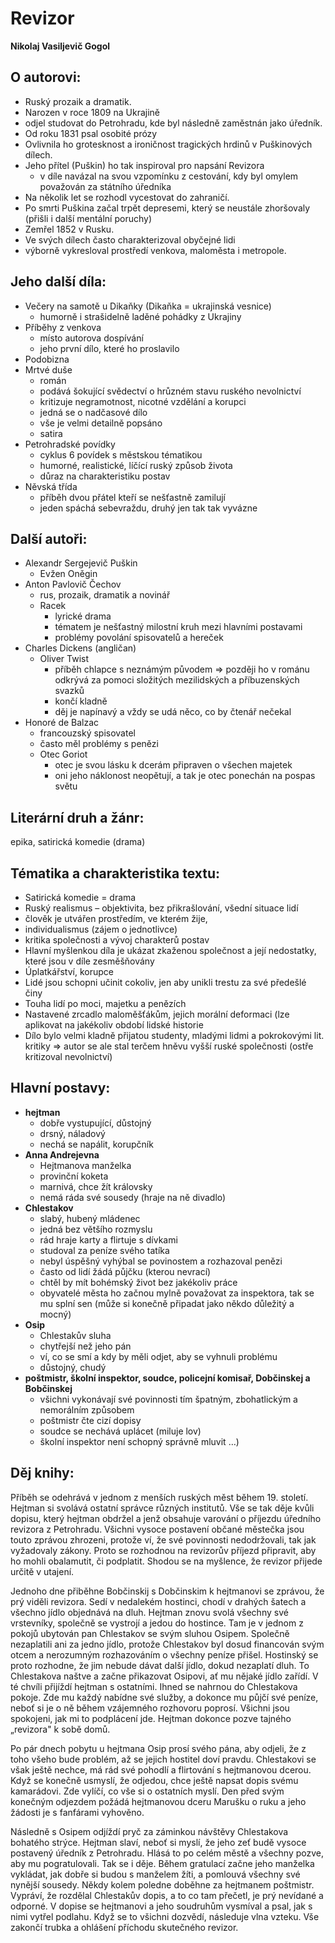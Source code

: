 # Revizor
**Nikolaj Vasiljevič Gogol**

## O autorovi:
- Ruský prozaik a dramatik.
- Narozen v roce 1809 na Ukrajině
- odjel studovat do Petrohradu, kde byl následně zaměstnán jako úředník. 
- Od roku 1831 psal osobité prózy 
- Ovlivnila ho grotesknost a ironičnost tragických hrdinů v Puškinových dílech. 
- Jeho přítel (Puškin) ho tak inspiroval pro napsání Revizora
	- v díle navázal na svou vzpomínku z cestování, kdy byl omylem považován za státního úředníka
- Na několik let se rozhodl vycestovat do zahraničí. 
- Po smrti Puškina začal trpět depresemi, který se neustále zhoršovaly (přišli i další mentální poruchy) 
- Zemřel 1852 v Rusku. 
- Ve svých dílech často charakterizoval obyčejné lidi 
- výborně vykresloval prostředí venkova, maloměsta i metropole.

## Jeho další díla:
- Večery na samotě u Dikaňky (Dikaňka = ukrajinská vesnice)
	- humorně i strašidelně laděné pohádky z Ukrajiny
- Příběhy z venkova
	- místo autorova dospívání
	- jeho první dílo, které ho proslavilo
- Podobizna
- Mrtvé duše 
	- román
	- podává šokující svědectví o hrůzném stavu ruského nevolnictví
	- kritizuje negramotnost, nicotné vzdělání a korupci
	- jedná se o nadčasové dílo
	- vše je velmi detailně popsáno
	- satira
- Petrohradské povídky 
	- cyklus 6 povídek s městskou tématikou
	- humorné, realistické, líčící ruský způsob života
	- důraz na charakteristiku postav
- Něvská třída 
	- příběh dvou přátel kteří se nešťastně zamilují 
	- jeden spáchá sebevraždu, druhý jen tak tak vyvázne

## Další autoři:
- Alexandr Sergejevič Puškin
	- Evžen Oněgin
- Anton Pavlovič Čechov
	- rus, prozaik, dramatik a novinář
	- Racek 
		- lyrické drama
		- tématem je nešťastný milostní kruh mezi hlavními postavami
		- problémy povolání spisovatelů a hereček
- Charles Dickens (angličan)
	- Oliver Twist 
		- příběh chlapce s neznámým původem => později ho v románu odkrývá za pomoci složitých mezilidských a příbuzenských svazků
		- končí kladně
		- děj je napínavý a vždy se udá něco, co by čtenář nečekal
- Honoré de Balzac 
	- francouzský spisovatel
	- často měl problémy s penězi
	- Otec Goriot 
		- otec je svou lásku k dcerám připraven o všechen majetek
		- oni jeho náklonost neopětují, a tak je otec ponechán na pospas světu

## Literární druh a žánr:
epika, satirická komedie (drama)

## Tématika a charakteristika textu:

- Satirická komedie = drama
- Ruský realismus – objektivita, bez přikrašlování, všední situace lidí
- člověk je utvářen prostředím, ve kterém žije,
- individualismus (zájem o jednotlivce)
- kritika společnosti a vývoj charakterů postav
- Hlavní myšlenkou díla je ukázat zkaženou společnost a její nedostatky, které jsou v díle zesměšňovány
- Úplatkářství, korupce
- Lidé jsou schopni učinit cokoliv, jen aby unikli trestu za své předešlé činy
- Touha lidí po moci, majetku a penězích
- Nastavené zrcadlo maloměšťákům, jejich morální deformaci (lze aplikovat na jakékoliv období lidské historie
- Dílo bylo velmi kladně přijatou studenty, mladými lidmi a pokrokovými lit. kritiky =\> autor se ale stal terčem hněvu vyšší ruské společnosti (ostře kritizoval nevolnictví)

## Hlavní postavy:

- **hejtman** 
	- dobře vystupující, důstojný
	- drsný, náladový
	- nechá se napálit, korupčník
- **Anna Andrejevna** 
	- Hejtmanova manželka
	- provinční koketa
	- marnivá, chce žít královsky
	- nemá ráda své sousedy (hraje na ně divadlo)
- **Chlestakov** 
	- slabý, hubený mládenec
	- jedná bez většího rozmyslu
	- rád hraje karty a flirtuje s dívkami
	- studoval za peníze svého tatíka
	- nebyl úspěšný vyhýbal se povinostem a rozhazoval penězi
	- často od lidí žádá půjčku (kterou nevrací)
	- chtěl by mít bohémský život bez jakékoliv práce
	- obyvatelé města ho začnou mylně považovat za inspektora, tak se mu splní sen (může si konečně připadat jako někdo důležitý a mocný)
- **Osip**
	- Chlestakův sluha
	- chytřejší než jeho pán
	- ví, co se smí a kdy by měli odjet, aby se vyhnuli problému
	- důstojný, chudý
- **poštmistr, školní inspektor, soudce, policejní komisař, Dobčinskej a Bobčinskej** 
	- všichni vykonávají své povinnosti tím špatným, zbohatlickým a nemorálním způsobem
	- poštmistr čte cizí dopisy
	- soudce se nechává uplácet (miluje lov)
	- školní inspektor není schopný správně mluvit …)

## Děj knihy:

Příběh se odehrává v jednom z menších ruských měst během 19. století. Hejtman si svolává ostatní správce různých institutů. Vše se tak děje kvůli dopisu, který hejtman obdržel a jenž obsahuje varování o příjezdu úředního revizora z Petrohradu. Všichni vysoce postavení občané městečka jsou touto zprávou zhrozeni, protože ví, že své povinnosti nedodržovali, tak jak vyžadovaly zákony. Proto se rozhodnou na revizorův příjezd připravit, aby ho mohli obalamutit, či podplatit. Shodou se na myšlence, že revizor přijede určitě v utajení.

Jednoho dne přiběhne Bobčinskij s Dobčinskim k hejtmanovi se zprávou, že prý viděli revizora. Sedí v nedalekém hostinci, chodí v drahých šatech a všechno jídlo objednává na dluh. Hejtman znovu svolá všechny své vrstevníky, společně se vystrojí a jedou do hostince. Tam je v jednom z pokojů ubytován pan Chlestakov se svým sluhou Osipem. Společně nezaplatili ani za jedno jídlo, protože Chlestakov byl dosud financován svým otcem a nerozumným rozhazováním o všechny peníze přišel. Hostinský se proto rozhodne, že jim nebude dávat další jídlo, dokud nezaplatí dluh. To Chlestakova naštve a začne přikazovat Osipovi, ať mu nějaké jídlo zařídí. V té chvíli přijíždí hejtman s ostatními. Ihned se nahrnou do Chlestakova pokoje. Zde mu každý nabídne své služby, a dokonce mu půjčí své peníze, neboť si je o ně během vzájemného rozhovoru poprosí. Všichni jsou spokojeni, jak mi to podplácení jde. Hejtman dokonce pozve tajného „revizora" k sobě domů.

Po pár dnech pobytu u hejtmana Osip prosí svého pána, aby odjeli, že z toho všeho bude problém, až se jejich hostitel doví pravdu. Chlestakovi se však ještě nechce, má rád své pohodlí a flirtování s hejtmanovou dcerou. Když se konečně usmyslí, že odjedou, chce ještě napsat dopis svému kamarádovi. Zde vylíčí, co vše si o ostatních myslí. Den před svým konečným odjezdem požádá hejtmanovou dceru Marušku o ruku a jeho žádosti je s fanfárami vyhověno.

Následně s Osipem odjíždí pryč za záminkou návštěvy Chlestakova bohatého strýce. Hejtman slaví, neboť si myslí, že jeho zeť budě vysoce postavený úředník z Petrohradu. Hlásá to po celém městě a všechny pozve, aby mu pogratulovali. Tak se i děje. Během gratulací začne jeho manželka vykládat, jak dobře si budou s manželem žíti, a pomlouvá všechny své nynější sousedy. Někdy kolem poledne doběhne za hejtmanem poštmistr. Vypráví, že rozdělal Chlestakův dopis, a to co tam přečetl, je prý nevídané a odporné. V dopise se hejtmanovi a jeho soudruhům vysmíval a psal, jak s nimi vytřel podlahu. Když se to všichni dozvědí, následuje vlna vzteku. Vše zakončí trubka a ohlášení příchodu skutečného revizor.